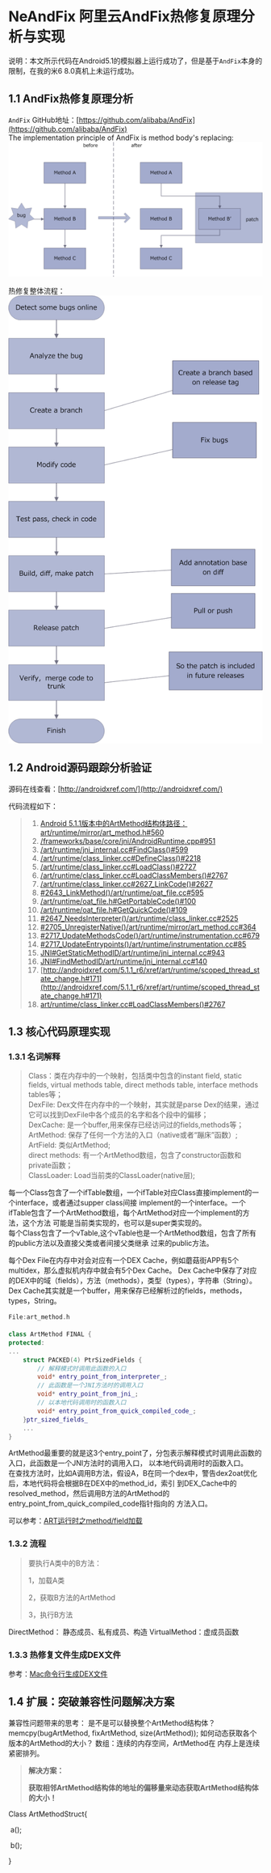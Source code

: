 # NeAndFix 阿里云AndFix热修复原理分析与实现  
说明：本文所示代码在Android5.1的模拟器上运行成功了，但是基于`AndFix`本身的限制，在我的米6 8.0真机上未运行成功。  
## 1.1 AndFix热修复原理分析
`AndFix` GitHub地址：[https://github.com/alibaba/AndFix](https://github.com/alibaba/AndFix)  
The implementation principle of AndFix is method body's replacing:  
![image](https://github.com/tianyalu/NeAndFix/raw/master/show/principle.png)  

热修复整体流程：  
![image](https://github.com/tianyalu/NeAndFix/raw/master/show/process.png)   


## 1.2 Android源码跟踪分析验证

源码在线查看：[http://androidxref.com/](http://androidxref.com/)

代码流程如下：  
> 1. [Android 5.1.1版本中的ArtMethod结构体路径：art/runtime/mirror/art_method.h#560](http://androidxref.com/5.1.1_r6/xref/art/runtime/mirror/art_method.h#560)  
> 2. [/frameworks/base/core/jni/AndroidRuntime.cpp#951](http://androidxref.com/5.1.1_r6/xref/frameworks/base/core/jni/AndroidRuntime.cpp#951)  
> 3. [/art/runtime/jni_internal.cc#FindClass()#599](http://androidxref.com/5.1.1_r6/xref/art/runtime/class_linker.cc#2117)  
> 4. [/art/runtime/class_linker.cc#DefineClass()#2218](http://androidxref.com/5.1.1_r6/xref/art/runtime/class_linker.cc#2218/)  
> 5. [/art/runtime/class_linker.cc#LoadClass()#2727](http://androidxref.com/5.1.1_r6/xref/art/runtime/class_linker.cc#2727)  
> 6. [/art/runtime/class_linker.cc#LoadClassMembers()#2767](http://androidxref.com/5.1.1_r6/xref/art/runtime/class_linker.cc#2767)  
> 7. [/art/runtime/class_linker.cc#2627_LinkCode()#2627](http://androidxref.com/5.1.1_r6/xref/art/runtime/class_linker.cc#2627)  
> 8. [#2643_LinkMethod()/art/runtime/oat_file.cc#595](http://androidxref.com/5.1.1_r6/xref/art/runtime/oat_file.cc#595)  
> 9. [/art/runtime/oat_file.h#GetPortableCode()#100](http://androidxref.com/5.1.1_r6/xref/art/runtime/oat_file.h#100)  
> 10. [/art/runtime/oat_file.h#GetQuickCode()#109](http://androidxref.com/5.1.1_r6/xref/art/runtime/oat_file.h#109)  
> 11. [#2647_NeedsInterpreter()/art/runtime/class_linker.cc#2525](http://androidxref.com/5.1.1_r6/xref/art/runtime/class_linker.cc#2525)  
> 12. [#2705_UnregisterNative()/art/runtime/mirror/art_method.cc#364](http://androidxref.com/5.1.1_r6/xref/art/runtime/mirror/art_method.cc#364)  
> 13. [#2717_UpdateMethodsCode()/art/runtime/instrumentation.cc#679](http://androidxref.com/5.1.1_r6/xref/art/runtime/instrumentation.cc#679)  
> 14. [#2717_UpdateEntrypoints()/art/runtime/instrumentation.cc#85](http://androidxref.com/5.1.1_r6/xref/art/runtime/instrumentation.cc#85)  
> 15. [JNI#GetStaticMethodID/art/runtime/jni_internal.cc#943](http://androidxref.com/5.1.1_r6/xref/art/runtime/jni_internal.cc#943)  
> 16. [JNI#FindMethodID/art/runtime/jni_internal.cc#140](http://androidxref.com/5.1.1_r6/xref/art/runtime/jni_internal.cc#140)  
> 17. [http://androidxref.com/5.1.1_r6/xref/art/runtime/scoped_thread_state_change.h#171](http://androidxref.com/5.1.1_r6/xref/art/runtime/scoped_thread_state_change.h#171)  
> 18. [art/runtime/class_linker.cc#LoadClassMembers()#2767](http://androidxref.com/5.1.1_r6/xref/art/runtime/class_linker.cc#2767)  


## 1.3 核心代码原理实现  
### 1.3.1 名词解释

> Class：类在内存中的一个映射，包括类中包含的instant field, static fields, virtual methods table, direct methods table, interface methods tables等；  
> DexFile: Dex文件在内存中的一个映射，其实就是parse Dex的结果，通过它可以找到DexFile中各个成员的名字和各个段中的偏移；  
> DexCache: 是一个buffer,用来保存已经访问过的fields,methods等；  
> ArtMethod: 保存了任何一个方法的入口（native或者“蹦床”函数）;  
> ArtField: 类似ArtMethod;  
> direct methods: 有一个ArtMethod数组，包含了constructor函数和private函数；  
> ClassLoader: Load当前类的ClassLoader(native层);  

每一个Class包含了一个ifTable数组，一个ifTable对应Class直接implement的一个interface，或者通过supper class间接
implement的一个interface。一个ifTable包含了一个ArtMethod数组，每个ArtMethod对应一个implement的方法，这个方法
可能是当前类实现的，也可以是super类实现的。  
每个Class包含了一个vTable,这个vTable也是一个ArtMethod数组，包含了所有的public方法以及直接父类或者间接父类继承
过来的public方法。  

每个Dex File在内存中对会对应有一个DEX Cache，例如蘑菇街APP有5个multidex，那么虚拟机内存中就会有5个Dex Cache。
Dex Cache中保存了对应的DEX中的域（fields），方法（methods），类型（types），字符串（String）。
Dex Cache其实就是一个buffer，用来保存已经解析过的fields，methods，types，String。  

```c++
File:art_method.h

class ArtMethod FINAL {
protected:
...
    struct PACKED(4) PtrSizedFields {   
        // 解释模式时调用此函数的入口
        void* entry_point_from_interpreter_;
        // 此函数是一个JNI方法时的调用入口
        void* entry_point_from_jni_;
        // 以本地代码调用时的函数入口
        void* entry_point_from_quick_compiled_code_;
    }ptr_sized_fields_  
    ...
} 
```
ArtMethod最重要的就是这3个entry_point了，分包表示解释模式时调用此函数的入口，此函数是一个JNI方法时的调用入口，
以本地代码调用时的函数入口。  
在查找方法时，比如A调用B方法，假设A，B在同一个dex中，警告dex2oat优化后，本地代码将会根据B在DEX中的method_id，索引
到DEX_Cache中的resolved_method，然后调用B方法的ArtMethod的entry_point_from_quick_compiled_code指针指向的
方法入口。  

可以参考：[ART运行时之method/field加载](https://blog.csdn.net/guoguodaern/article/details/60878829)  

### 1.3.2 流程
> 要执行A类中的B方法：
>
> 1，加载A类
>
> 2，获取B方法的ArtMethod
>
> 3，执行B方法


DirectMethod： 静态成员、私有成员、构造
VirtualMethod：虚成员函数


### 1.3.3 热修复文件生成DEX文件
参考：[Mac命令行生成DEX文件](https://github.com/tianyalu/github-doc/blob/master/android/mac_generate_dex.md)


## 1.4 扩展：突破兼容性问题解决方案

兼容性问题带来的思考：
是不是可以替换整个ArtMethod结构体？
memcpy(bugArtMethod, fixArtMethod,  size(ArtMethod));
如何动态获取各个版本的ArtMethod的大小？
数组：连续的内存空间，ArtMethod在 内存上是连续紧密排列。


> **解决方案：**
>
> **获取相邻ArtMethod结构体的地址的偏移量来动态获取ArtMethod结构体的大小！**



Class ArtMethodStruct{

​	a();

​	b();

}